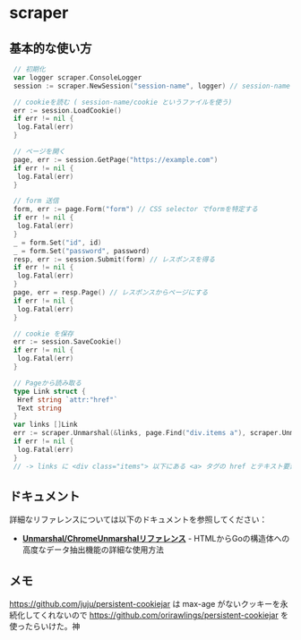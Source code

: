 # scraper

## 基本的な使い方

```go
 // 初期化
 var logger scraper.ConsoleLogger
 session := scraper.NewSession("session-name", logger) // session-name はログフォルダ名になる

 // cookieを読む ( session-name/cookie というファイルを使う)
 err := session.LoadCookie()
 if err != nil {
  log.Fatal(err)
 }

 // ページを開く
 page, err := session.GetPage("https://example.com")
 if err != nil {
  log.Fatal(err)
 }

 // form 送信
 form, err := page.Form("form") // CSS selector でformを特定する
 if err != nil {
  log.Fatal(err)
 }
 _ = form.Set("id", id)
 _ = form.Set("password", password)
 resp, err := session.Submit(form) // レスポンスを得る
 if err != nil {
  log.Fatal(err)
 }
 page, err = resp.Page() // レスポンスからページにする
 if err != nil {
  log.Fatal(err)
 }

 // cookie を保存
 err := session.SaveCookie()
 if err != nil {
  log.Fatal(err)
 }

 // Pageから読み取る
 type Link struct {
  Href string `attr:"href"`
  Text string
 }
 var links []Link
 err := scraper.Unmarshal(&links, page.Find("div.items a"), scraper.UnmarshalOption{})
 if err != nil {
  log.Fatal(err)
 }
 // -> links に <div class="items"> 以下にある <a> タグの href とテキスト要素を収集する

```

## ドキュメント

詳細なリファレンスについては以下のドキュメントを参照してください：

- **[Unmarshal/ChromeUnmarshalリファレンス](UNMARSHAL_REFERENCE.md)** - HTMLからGoの構造体への高度なデータ抽出機能の詳細な使用方法

## メモ

<https://github.com/juju/persistent-cookiejar> は max-age がないクッキーを永続化してくれないので
<https://github.com/orirawlings/persistent-cookiejar> を使ったらいけた。神
